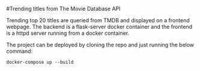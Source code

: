 #Trending titles from The Movie Database API

Trending top 20 titles are queried from TMDB and displayed on a frontend webpage. The backend is a flask-server docker container and the frontend is a httpd server running from a docker container. 

The project can be deployed by cloning the repo and just running the below command:

```
docker-compose up --build
```

